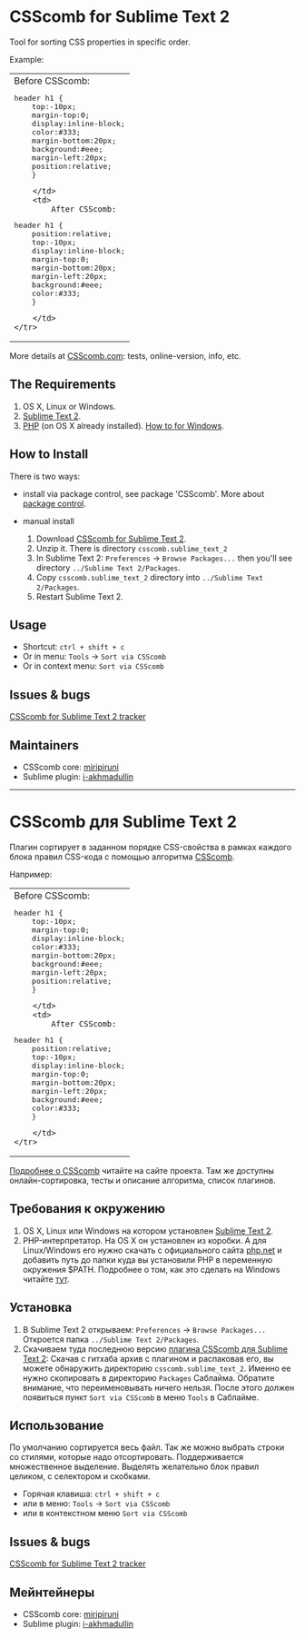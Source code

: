 # CSScomb for Sublime Text 2

Tool for sorting CSS properties in specific order.

Example:

<table>
    <tr>
        <td>
            Before CSScomb:

<pre>
header h1 {
    top:-10px;
    margin-top:0;
    display:inline-block;
    color:#333;
    margin-bottom:20px;
    background:#eee;
    margin-left:20px;
    position:relative;
    }</pre>
        </td>
        <td>
            After CSScomb:

<pre>
header h1 {
    position:relative;
    top:-10px;
    display:inline-block;
    margin-top:0;
    margin-bottom:20px;
    margin-left:20px;
    background:#eee;
    color:#333;
    }</pre>
        </td>
    </tr>
</table>

More details at [CSScomb.com](http://csscomb.com): tests, online-version, info, etc.


## The Requirements

1. OS X, Linux or Windows.
2. [Sublime Text 2](http://www.sublimetext.com/2).
3. [PHP](http://windows.php.net/download/) (on OS X already installed). [How to for Windows](https://github.com/miripiruni/CSScomb/blob/master/src/plugins/csscomb.notepad_plus_plus/README.mkd).


## How to Install

There is two ways: 

* install via package control, see package 'CSScomb'. More about [package control](http://wbond.net/sublime_packages/package_control/installation).

* manual install
  1. Download [CSScomb for Sublime Text 2](https://github.com/miripiruni/csscomb/downloads/).
  2. Unzip it. There is directory `csscomb.sublime_text_2`
  3. In Sublime Text 2: `Preferences` → `Browse Packages...` then you'll see directory `../Sublime Text 2/Packages`.
  4. Copy `csscomb.sublime_text_2` directory into `../Sublime Text 2/Packages`.
  5. Restart Sublime Text 2.


## Usage

* Shortcut: `ctrl + shift + c`
* Or in menu: `Tools` → `Sort via CSScomb`
* Or in context menu: `Sort via CSScomb`


## Issues & bugs

[CSScomb for Sublime Text 2 tracker](https://github.com/miripiruni/CSSComb/issues)


## Maintainers

* CSScomb core: [miripiruni](https://github.com/miripiruni)
* Sublime plugin: [i-akhmadullin](https://github.com/i-akhmadullin)




---




# CSScomb для Sublime Text 2

Плагин сортирует в заданном порядке CSS-свойства в рамках каждого блока правил
CSS-кода с помощью алгоритма [CSScomb](http://csscomb.ru).

Например:

<table>
    <tr>
        <td>
            Before CSScomb:

<pre>
header h1 {
    top:-10px;
    margin-top:0;
    display:inline-block;
    color:#333;
    margin-bottom:20px;
    background:#eee;
    margin-left:20px;
    position:relative;
    }</pre>
        </td>
        <td>
            After CSScomb:

<pre>
header h1 {
    position:relative;
    top:-10px;
    display:inline-block;
    margin-top:0;
    margin-bottom:20px;
    margin-left:20px;
    background:#eee;
    color:#333;
    }</pre>
        </td>
    </tr>
</table>

[Подробнее о CSScomb](http://csscomb.ru) читайте на сайте проекта. Там же
доступны онлайн-сортировка, тесты и описание алгоритма, список плагинов.


## Требования к окружению

1. OS X, Linux или Windows на котором установлен [Sublime Text 2](http://www.sublimetext.com/2).
2. PHP-интерпретатор. На OS X он установлен из коробки. А для Linux/Windows
   его нужно скачать с официального сайта [php.net](http://windows.php.net/download/)
   и добавить путь до папки куда вы установили PHP в переменную окружения $PATH.
   Подробнее о том, как это сделать на Windows читайте
   [тут](https://github.com/miripiruni/CSScomb/blob/master/src/plugins/csscomb.notepad_plus_plus/README.mkd).

## Установка

1. В Sublime Text 2 открываем: `Preferences` → `Browse Packages...` Откроется
   папка `../Sublime Text 2/Packages`.
2. Скачиваем туда последнюю версию [плагина CSScomb для Sublime Text 2](https://github.com/miripiruni/csscomb/downloads/):
   Скачав с гитхаба архив с плагином и распаковав его, вы можете обнаружить
   директорию `csscomb.sublime_text_2`. Именно ее нужно скопировать
   в директорию `Packages` Саблайма. Обратите внимание, что переименовывать ничего
   нельзя. После этого должен появиться пункт `Sort via CSScomb` в меню
   `Tools` в Саблайме.


## Использование

По умолчанию сортируется весь файл. Так же можно выбрать строки со стилями,
которые надо отсортировать. Поддерживается множественное выделение. Выделять
желательно блок правил целиком, с селектором и скобками.

* Горячая клавиша: `ctrl + shift + c`
* или в меню: `Tools` → `Sort via CSScomb`
* или в контекстном меню `Sort via CSScomb`


## Issues & bugs

[CSScomb for Sublime Text 2 tracker](https://github.com/miripiruni/CSSComb/issues)


## Мейнтейнеры

* CSScomb core: [miripiruni](mailto:mail@csscomb.ru)
* Sublime plugin: [i-akhmadullin](https://github.com/i-akhmadullin)

